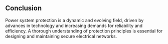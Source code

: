 ## Conclusion

Power system protection is a dynamic and evolving field, driven by advances in technology and increasing demands for reliability and efficiency. A thorough understanding of protection principles is essential for designing and maintaining secure electrical networks.
